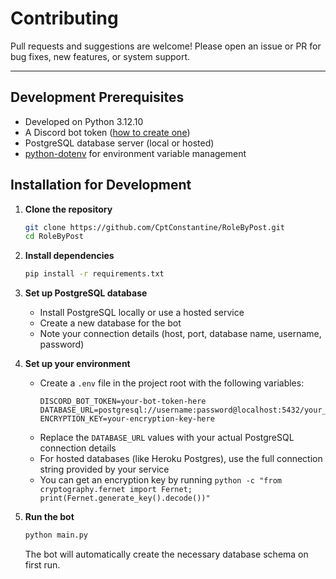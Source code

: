 # Contributing

Pull requests and suggestions are welcome! Please open an issue or PR for bug fixes, new features, or system support.

---

## Development Prerequisites

- Developed on Python 3.12.10
- A Discord bot token ([how to create one](https://discord.com/developers/applications))
- PostgreSQL database server (local or hosted)
- [python-dotenv](https://pypi.org/project/python-dotenv/) for environment variable management

## Installation for Development

1. **Clone the repository**
   ```sh
   git clone https://github.com/CptConstantine/RoleByPost.git
   cd RoleByPost
   ```

2. **Install dependencies**
   ```sh
   pip install -r requirements.txt
   ```

3. **Set up PostgreSQL database**
   - Install PostgreSQL locally or use a hosted service
   - Create a new database for the bot
   - Note your connection details (host, port, database name, username, password)

4. **Set up your environment**
   - Create a `.env` file in the project root with the following variables:
     ```
     DISCORD_BOT_TOKEN=your-bot-token-here
     DATABASE_URL=postgresql://username:password@localhost:5432/your_database_name
     ENCRYPTION_KEY=your-encryption-key-here
     ```
   - Replace the `DATABASE_URL` values with your actual PostgreSQL connection details
   - For hosted databases (like Heroku Postgres), use the full connection string provided by your service
   - You can get an encryption key by running `python -c "from cryptography.fernet import Fernet; print(Fernet.generate_key().decode())"`

5. **Run the bot**
   ```sh
   python main.py
   ```
   The bot will automatically create the necessary database schema on first run.
